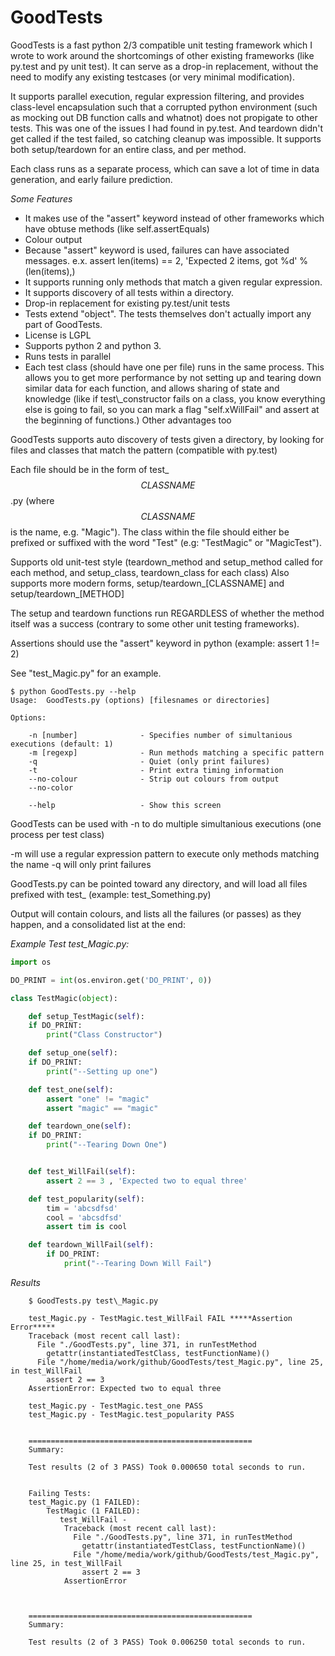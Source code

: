 GoodTests
============

GoodTests is a fast python 2/3 compatible unit testing framework which I wrote to work around the shortcomings of other existing frameworks (like py.test and py unit test).  It can serve as a drop-in replacement, without the need to modify any existing testcases (or very minimal modification).

It supports parallel execution, regular expression filtering, and provides class-level encapsulation such that a corrupted python environment (such as mocking out DB function calls and whatnot) does not propigate to other tests. This was one of the issues I had found in py.test. And teardown didn't get called if the test failed, so catching cleanup was impossible. It supports both setup/teardown for an entire class, and per method.

Each class runs as a separate process, which can save a lot of time in data generation, and early failure prediction.

*Some Features*
<ul>
<li>It makes use of the "assert" keyword instead of other frameworks which have obtuse methods (like self.assertEquals)</li>
<li> Colour output</li>
<li> Because "assert" keyword is used, failures can have associated messages. e.x. assert len(items) == 2, 'Expected 2 items, got %d' %(len(items),)</li>
<li> It supports running only methods that match a given regular expression.</li>
<li> It supports discovery of all tests within a directory.</li>
<li> Drop-in replacement for existing py.test/unit tests</li>
<li> Tests extend "object". The tests themselves don't actually import any part of GoodTests.</li>
<li> License is LGPL</li>
<li> Supports python 2 and python 3.</li>
<li> Runs tests in parallel</li>
<li> Each test class (should have one per file) runs in the same process. This allows you to get more performance by not setting up and tearing down similar data for each function, and allows sharing of state and knowledge (like if test\_constructor fails on a class, you know everything else is going to fail, so you can mark a flag "self.xWillFail" and assert at the beginning of functions.) Other advantages too</li>
</ul>

GoodTests supports auto discovery of tests given a directory, by looking for files and classes that match the pattern (compatible with py.test)

Each file should be in the form of test\_$$CLASSNAME$$.py (where $$CLASSNAME$$ is the name, e.g. "Magic"). The class within the file should either be prefixed or suffixed with the word "Test" (e.g: "TestMagic" or "MagicTest"). 


Supports old unit-test style (teardown\_method and setup\_method called for each method, and setup\_class, teardown\_class for each class)
Also supports more modern forms, setup/teardown\_[CLASSNAME] and setup/teardown\_[METHOD]

The setup and teardown functions run REGARDLESS of whether the method itself was a success (contrary to some other unit testing frameworks).

Assertions should use the "assert" keyword in python (example: assert 1 != 2)

See "test\_Magic.py" for an example.


```
$ python GoodTests.py --help
Usage:  GoodTests.py (options) [filesnames or directories]

Options:

	-n [number]              - Specifies number of simultanious executions (default: 1)
	-m [regexp]              - Run methods matching a specific pattern
	-q                       - Quiet (only print failures)
	-t                       - Print extra timing information
	--no-colour              - Strip out colours from output
	--no-color

	--help                   - Show this screen
```
GoodTests can be used with -n to do multiple simultanious executions (one process per test class)

-m will use a regular expression pattern to execute only methods matching the name
-q will only print failures


GoodTests.py can be pointed toward any directory, and will load all files prefixed with test\_ (example: test\_Something.py)



Output will contain colours, and lists all the failures (or passes) as they happen, and a consolidated list at the end:

*Example Test test_Magic.py:*

```python
import os

DO_PRINT = int(os.environ.get('DO_PRINT', 0))

class TestMagic(object):

    def setup_TestMagic(self):
	if DO_PRINT:
	    print("Class Constructor")

    def setup_one(self):
	if DO_PRINT:
	    print("--Setting up one")

    def test_one(self):
		assert "one" != "magic"
		assert "magic" == "magic"

    def teardown_one(self):
	if DO_PRINT:
	    print("--Tearing Down One")


    def test_WillFail(self):
		assert 2 == 3 , 'Expected two to equal three'

    def test_popularity(self):
		tim = 'abcsdfsd'
		cool = 'abcsdfsd'
		assert tim is cool

    def teardown_WillFail(self):
		if DO_PRINT:
			print("--Tearing Down Will Fail")
```
*Results*
```
	$ GoodTests.py test\_Magic.py

	test_Magic.py - TestMagic.test_WillFail FAIL *****Assertion Error*****
	Traceback (most recent call last):
	  File "./GoodTests.py", line 371, in runTestMethod
	    getattr(instantiatedTestClass, testFunctionName)()
	  File "/home/media/work/github/GoodTests/test_Magic.py", line 25, in test_WillFail
	    assert 2 == 3
	AssertionError: Expected two to equal three

	test_Magic.py - TestMagic.test_one PASS
	test_Magic.py - TestMagic.test_popularity PASS


	==================================================
	Summary:

	Test results (2 of 3 PASS) Took 0.000650 total seconds to run.


	Failing Tests:
	test_Magic.py (1 FAILED):
		TestMagic (1 FAILED):
		   test_WillFail - 
			Traceback (most recent call last):
			  File "./GoodTests.py", line 371, in runTestMethod
			    getattr(instantiatedTestClass, testFunctionName)()
			  File "/home/media/work/github/GoodTests/test_Magic.py", line 25, in test_WillFail
			    assert 2 == 3
			AssertionError
			


	==================================================
	Summary:

	Test results (2 of 3 PASS) Took 0.006250 total seconds to run.
```

